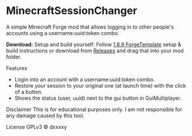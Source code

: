 # MinecraftSessionChanger
A simple Minecraft Forge mod that allows logging in to other people's accounts using a username:uuid:token combo.



**Download:**
Setup and build yourself: Follow [1.8.9 ForgeTemplate](https://github.com/DxxxxY/1.8.9ForgeTemplate) setup & build instructions or download from [Releases](https://github.com/cofberry/MinecraftSessionChanger/releases) and drag that into your mod folder.

Features
- Login into an account with a username:uuid:token combo.
- Restore your session to your original one (at launch time) with the click of a button.
- Shows the status (user, uuid) next to the gui button in GuiMultiplayer.
    
Disclaimer
This is for educational purposes only. I am not responsible for any damage caused by this tool.

License
GPLv3 © dxxxxy
